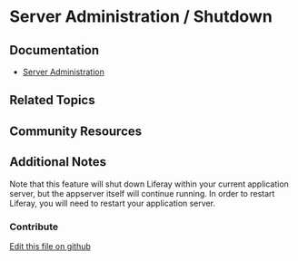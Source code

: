 # Server Administration / Shutdown

## Documentation

* [Server Administration](https://learn.liferay.com/dxp/latest/en/system-administration/using-the-server-administration-panel.html)

## Related Topics


## Community Resources


## Additional Notes

Note that this feature will shut down Liferay within your current application server, but the appserver itself will continue running. In order to restart Liferay, you will need to restart your application server.

### Contribute

[Edit this file on github](https://github.com/olafk/controlpanel-documentation-docs/blob/master/md/73en/com_liferay_server_admin_web_portlet_ServerAdminPortlet/shutdown.md)
